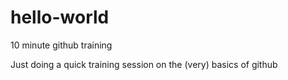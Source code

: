 # hello-world
10 minute github training

Just doing a quick training session on the (very) basics of github
